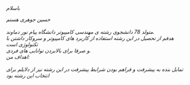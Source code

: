 <I COCTYPE html>
<html dir=rlt" lang="fa">
<head>
<meta chaset="utf-8>
<title>صفحه ی فارسی راست چین می باشد</title>
</head>
<body>
<div dir="rlt>
باسلام
<br>

حسین جوهری هستم 
<br>
<br>
متولد 78 دانشجوی رشته ی مهندسی کامپیوتر دانشگاه پیام نور دماوند.
<br>
هدفم از تحصیل در این رشته استفاده از کاربرد های کامپیوتر و سروکار داشتن با تکنولوژی است
<br>
 و صرفا برای بالابردن توانایی های فردی.
<br>
اهداف من:
<br>
<br>
 تمایل بنده به پیشرفت و فراهم بودن شرایط پیشرفت در این رشته نیز از دلایلم برای انتخاب این رشته بود
</div>
</body>
</html>
